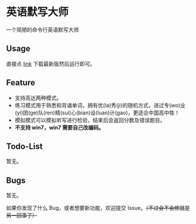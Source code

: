 # 英语默写大师

一个简陋的命令行英语默写大师

## Usage

直接点 [link]() 下载最新版然后运行即可。

## Feature

- 支持高达两种模式。
- 练习模式用于熟悉和背诵单词，拥有优(la)秀(ji)的随机方式，进过专(wo)业(yi)团(ge)队(ren)精(sui)心(bian)设(luan)计(gao)，更适合中国高中牲！
- 模拟模式可以模拟听写进行检验，结束后会返回分数及错误题目。
- **不支持 win7，win7 需要自己改编码。**

## Todo-List

暂无。

## Bugs

暂无。

如果你发现了什么 Bug，或者想要新功能，欢迎提交 Issue。~~（不过会不会修就是另一回事了）~~